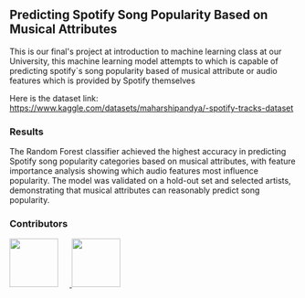 ## Predicting Spotify Song Popularity Based on Musical Attributes

This is our final's project at introduction to machine learning class at our University, this machine learning model attempts to which is capable of predicting spotify`s song popularity based of musical attribute or audio features which is provided by Spotify themselves

Here is the dataset link: https://www.kaggle.com/datasets/maharshipandya/-spotify-tracks-dataset

### Results

The Random Forest classifier achieved the highest accuracy in predicting Spotify song popularity categories based on musical attributes, with feature importance analysis showing which audio features most influence popularity. The model was validated on a hold-out set and selected artists, demonstrating that musical attributes can reasonably predict song popularity.

### Contributors

<a href="https://github.com/argxsL">
  <img src="https://github.com/argxsL.png" width="85" style="display:inline-block; margin-right:20px;" />
</a>
<a href="https://github.com/OG-CZ">
  <img src="https://github.com/OG-CZ.png" width="85" style="display:inline-block;" />
</a>




<!-- <a href="https://github.com/argxsL">
  <img src="https://github.com/argxsL.png" width="120" style="display:inline-block; margin-right:20px;" />
</a>
<a href="https://github.com/OG-CZ">
  <img src="https://github.com/OG-CZ.png" width="120" style="display:inline-block;" />
</a>

&nbsp;&nbsp;&nbsp;&nbsp;&nbsp;&nbsp;&nbsp;&nbsp;<b>argxsL</b>&nbsp;&nbsp;&nbsp;&nbsp;&nbsp;&nbsp;&nbsp;&nbsp;&nbsp;&nbsp;&nbsp;&nbsp;&nbsp;&nbsp;&nbsp;&nbsp;<b>OG-CZ</b> -->

